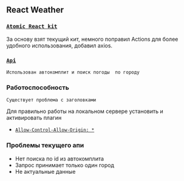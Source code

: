 ## React Weather

### [`Atomic React kit`](https://github.com/diegohaz/arc)
  За основу взят текущий кит, немного поправил Actions для более удобного использования, добавил axios.

### [`Api`](http://opogode.ru/api-v1)
	Использован автокомплит и поиск погоды	по городу

### Работоспособность
	Существует проблема с заголовками
  Для правильно работы на локальном сервере установить и активировать плагин
- [`Allow-Control-Allow-Origin: *`](https://chrome.google.com/webstore/detail/allow-control-allow-origi/nlfbmbojpeacfghkpbjhddihlkkiljbi)
	
### Проблемы текущего апи
- Нет поиска по id из автокомплита
- Запрос принимает только один город
- Не актуальные данные
